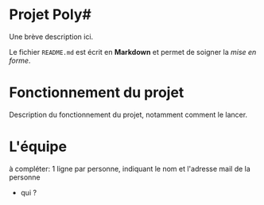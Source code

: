 Projet Poly#
============

Une brève description ici.

Le fichier `README.md` est écrit en **Markdown** et permet de soigner la _mise en forme_.

Fonctionnement du projet
========================

Description du fonctionnement du projet, notamment comment le lancer.


L'équipe
========

à compléter: 1 ligne par personne, indiquant le nom et l'adresse mail de la personne

- qui ?

